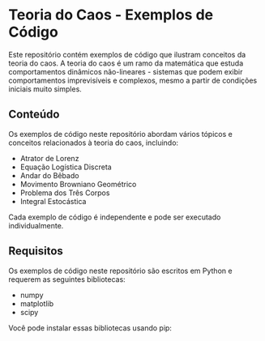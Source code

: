 # Teoria do Caos - Exemplos de Código

Este repositório contém exemplos de código que ilustram conceitos da teoria do caos. A teoria do caos é um ramo da matemática que estuda comportamentos dinâmicos não-lineares - sistemas que podem exibir comportamentos imprevisíveis e complexos, mesmo a partir de condições iniciais muito simples.

## Conteúdo

Os exemplos de código neste repositório abordam vários tópicos e conceitos relacionados à teoria do caos, incluindo:

- Atrator de Lorenz
- Equação Logística Discreta
- Andar do Bêbado
- Movimento Browniano Geométrico
- Problema dos Três Corpos
- Integral Estocástica

Cada exemplo de código é independente e pode ser executado individualmente.

## Requisitos

Os exemplos de código neste repositório são escritos em Python e requerem as seguintes bibliotecas:

- numpy
- matplotlib
- scipy

Você pode instalar essas bibliotecas usando pip:

